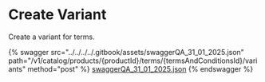 # Create Variant

Create a variant for terms.

{% swagger src="../../../../.gitbook/assets/swaggerQA_31_01_2025.json" path="/v1/catalog/products/{productId}/terms/{termsAndConditionsId}/variants" method="post" %}
[swaggerQA_31_01_2025.json](../../../../.gitbook/assets/swaggerQA_31_01_2025.json)
{% endswagger %}

